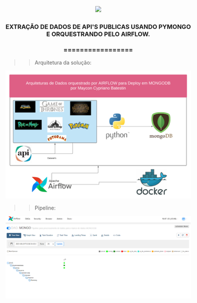 <h1 align="center">
<img src="https://img.shields.io/static/v1?label=MONGO%20POR&message=MAYCON%20BATESTIN&color=7159c1&style=flat-square&logo=ghost"/>


<h3> <p align="center">EXTRAÇÃO DE DADOS DE API'S PUBLICAS USANDO PYMONGO E ORQUESTRANDO PELO AIRFLOW.  </p> </h3>
<h3> <p align="center"> ================= </p> </h3>

>> Arquitetura da solução:

![delta](img/orquestracao.png)


>> Pipeline:

![delta](img/pipeline.png)